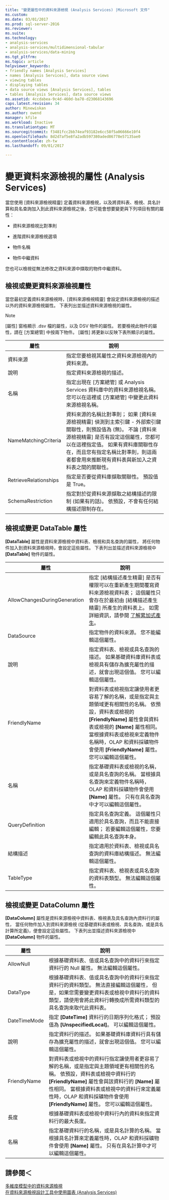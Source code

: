 ```yaml
---
title: "變更屬性中的資料來源檢視 (Analysis Services) |Microsoft 文件"
ms.custom: 
ms.date: 03/01/2017
ms.prod: sql-server-2016
ms.reviewer: 
ms.suite: 
ms.technology:
- analysis-services
- analysis-services/multidimensional-tabular
- analysis-services/data-mining
ms.tgt_pltfrm: 
ms.topic: article
helpviewer_keywords:
- friendly names [Analysis Services]
- names [Analysis Services], data source views
- viewing tables
- displaying tables
- data source views [Analysis Services], tables
- tables [Analysis Services], data source views
ms.assetid: 4ccdabea-9c4d-460d-ba78-d23068143696
caps.latest.revision: 34
author: Minewiskan
ms.author: owend
manager: kfile
ms.workload: Inactive
ms.translationtype: MT
ms.sourcegitcommit: f3481fcc2bb74eaf93182e6cc58f5a06666e10f4
ms.openlocfilehash: 8d2d7af5e8fa2adb597380aded86778e57135ae0
ms.contentlocale: zh-tw
ms.lasthandoff: 09/01/2017

---
```

# <a name="change-properties-in-a-data-source-view-analysis-services"></a>變更資料來源檢視的屬性 (Analysis Services)
  當您使用 [資料來源檢視精靈] 定義資料來源檢視，以及將資料表、檢視、具名計算和具名查詢加入到此資料來源檢視之後，您可能會想要變更與下列項目有關的屬性：  
  
-   資料來源檢視比對準則  
  
-   進階資料來源檢視選項  
  
-   物件名稱  
  
-   物件中繼資料  
  
 您也可以檢視從無法修改之資料來源中擷取的物件中繼資料。  
  
## <a name="viewing-or-changing-data-source-view-properties"></a>檢視或變更資料來源檢視屬性  
 當您最初定義資料來源檢視時，[資料來源檢視精靈] 會設定資料來源檢視的描述以外的資料來源檢視屬性。 下表列出並描述資料來源檢視的屬性。  
  
> [!NOTE]  
>  [屬性] 窗格顯示 .dsv 檔的屬性，以及 DSV 物件的屬性。 若要檢視此物件的屬性，請在 [方案總管] 中按兩下物件。 [屬性] 將更新以反映下表所顯示的屬性。  
  
|屬性|說明|  
|--------------|-----------------|  
|資料來源|指定您要檢視其屬性之資料來源檢視內的資料來源。|  
|說明|指定資料來源檢視的描述。|  
|名稱|指定出現在 [方案總管] 或 Analysis Services 資料庫中的資料來源檢視名稱。 您可以在這裡或 [方案總管] 中變更此資料來源檢視名稱。|  
|NameMatchingCriteria|資料來源的名稱比對準則； 如果 [資料來源檢視精靈] 偵測到主索引鍵 - 外部索引鍵關聯性，則預設值為 (無)。 不論 [資料來源檢視精靈] 是否有設定這個屬性，您都可以在這裡指定值。 如果有資料庫關聯性存在，而且您有指定名稱比對準則，則這兩者都會用來推斷現有資料表與新加入之資料表之間的關聯性。|  
|RetrieveRelationships|指定是否要從資料庫擷取關聯性。 預設值是 True。|  
|SchemaRestriction|指定對於從資料來源擷取之結構描述的限制 (如果有的話)。 依預設，不會有任何結構描述限制存在。|  
  
## <a name="viewing-or-changing-datatable-properties"></a>檢視或變更 DataTable 屬性  
 **[DataTable]** 屬性是資料來源檢視中資料表、檢視和具名查詢的屬性， 將任何物件加入到資料來源檢視時，會設定這些屬性。 下表列出並描述資料來源檢視中 **[DataTable]** 物件的屬性。  
  
|屬性|說明|  
|--------------|-----------------|  
|AllowChangesDuringGeneration|指定 [結構描述產生精靈] 是否有權限可以在重新產生期間覆寫資料來源檢視資料表； 這個屬性只會存在於最初由 [結構描述產生精靈] 所產生的資料表上。 如需詳細資訊，請參閱 [了解累加式產生](../../analysis-services/multidimensional-models/understanding-incremental-generation.md)。|  
|DataSource|指定物件的資料來源。 您不能編輯這個屬性。|  
|說明|指定資料表、檢視或具名查詢的描述。 如果基礎資料庫資料表或檢視具有儲存為擴充屬性的描述，就會出現這個值。 您可以編輯這個屬性。|  
|FriendlyName|對資料表或檢視指定讓使用者更容易了解的名稱，或是指定與主題領域更有相關性的名稱。 依預設，資料表或檢視的 **[FriendlyName]** 屬性會與資料表或檢視的 **[Name]** 屬性相同。 當根據資料表或檢視來定義物件名稱時，OLAP 和資料採礦物件會使用 **[FriendlyName]** 屬性。 您可以編輯這個屬性。|  
|名稱|指定基礎資料表或檢視的名稱，或是具名查詢的名稱。 當根據具名查詢來定義物件名稱時，OLAP 和資料採礦物件會使用 **[Name]** 屬性。 只有在具名查詢中才可以編輯這個屬性。|  
|QueryDefinition|指定具名查詢定義。 這個屬性只適用於具名查詢，而且不能直接編輯； 若要編輯這個屬性，您要編輯此具名查詢本身。|  
|結構描述|指定適用於資料表、檢視或具名查詢的資料庫結構描述。 無法編輯這個屬性。|  
|TableType|指定資料表、檢視表或具名查詢的資料表類型。 無法編輯這個屬性。|  
  
## <a name="viewing-or-changing-datacolumn-properties"></a>檢視或變更 DataColumn 屬性  
 **[DataColumn]** 屬性是資料來源檢視中資料表、檢視表及具名查詢內資料行的屬性， 當任何物件加入到資料來源檢視 (從基礎資料表或檢視、具名查詢，或是具名計算所定義)，便會設定這些屬性。 下表列出並描述資料來源檢視中 **[DataColumn]** 物件的屬性。  
  
|屬性|說明|  
|--------------|-----------------|  
|AllowNull|根據基礎資料表、值或具名查詢中的資料行來指定資料行的 Null 屬性。 無法編輯這個屬性。|  
|DataType|根據基礎資料表、值或具名查詢中的資料行來指定資料行的資料類型。 無法直接編輯這個屬性， 但是，如果您需要變更資料表或檢視中資料行的資料類型，請使用會將此資料行轉換成所需資料類型的具名查詢來取代此資料表。|  
|DateTimeMode|指定 **[DateTime]** 資料行的日期序列化格式； 預設值為 **[UnspecifiedLocal]**。 可以編輯這個屬性。|  
|說明|指定資料行的描述。 如果基礎資料庫資料行具有儲存為擴充屬性的描述，就會出現這個值。 您可以編輯這個屬性。|  
|FriendlyName|對資料表或檢視中的資料行指定讓使用者更容易了解的名稱，或是指定與主題領域更有相關性的名稱。 依預設，資料表或檢視中資料行的 **[FriendlyName]** 屬性會與該資料行的 **[Name]** 屬性相同。 當根據資料表或檢視中的資料行來定義屬性時，OLAP 和資料採礦物件會使用 **[FriendlyName]** 屬性。 您可以編輯這個屬性。|  
|長度|根據基礎資料表或檢視中資料行內的資料來指定資料行的最大長度。|  
|名稱|指定基礎資料行的名稱，或是具名計算的名稱。 當根據具名計算來定義屬性時，OLAP 和資料採礦物件會使用 **[Name]** 屬性。 只有在具名計算中才可以編輯這個屬性。|  
  
## <a name="see-also"></a>請參閱＜  
 [多維度模型中的資料來源檢視](../../analysis-services/multidimensional-models/data-source-views-in-multidimensional-models.md)   
 [在資料來源檢視設計工具中使用圖表 &#40;Analysis Services&#41;](../../analysis-services/multidimensional-models/work-with-diagrams-in-data-source-view-designer-analysis-services.md)  
  
  

